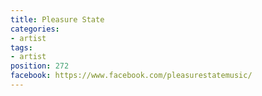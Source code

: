 ```yaml
---
title: Pleasure State
categories:
- artist
tags:
- artist
position: 272
facebook: https://www.facebook.com/pleasurestatemusic/
---
```


